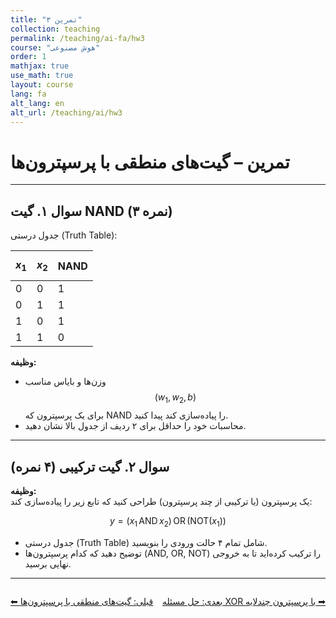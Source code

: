 ```yaml
---
title: "تمرین ۳"
collection: teaching
permalink: /teaching/ai-fa/hw3
course: "هوش مصنوعی"
order: 1
mathjax: true
use_math: true
layout: course
lang: fa
alt_lang: en
alt_url: /teaching/ai/hw3
---
```


# تمرین – گیت‌های منطقی با پرسپترون‌ها

---

## سوال ۱. گیت NAND (۳ نمره)

جدول درستی (Truth Table):

| $$x_1$$ | $$x_2$$ | NAND |
|---------|---------|------|
| 0       | 0       | 1    |
| 0       | 1       | 1    |
| 1       | 0       | 1    |
| 1       | 1       | 0    |

**وظیفه:**  
- وزن‌ها و بایاس مناسب $$(w_1, w_2, b)$$ برای یک پرسپترون که NAND را پیاده‌سازی کند پیدا کنید.  
- محاسبات خود را حداقل برای ۲ ردیف از جدول بالا نشان دهید.  

---

## سوال ۲. گیت ترکیبی (۴ نمره)

**وظیفه:**  
یک پرسپترون (یا ترکیبی از چند پرسپترون) طراحی کنید که تابع زیر را پیاده‌سازی کند:  

$$
y = (x_1 \, \text{AND} \, x_2) \, \text{OR} \, (\text{NOT}(x_1))
$$

- جدول درستی (Truth Table) شامل تمام ۴ حالت ورودی را بنویسید.  
- توضیح دهید که کدام پرسپترون‌ها (AND, OR, NOT) را ترکیب کرده‌اید تا به خروجی نهایی برسید.  

---

<div class="lesson-nav" style="display:flex; justify-content:space-between; margin-top:2em;">
  <a class="btn btn--inverse" href="{{ '/teaching/ai/logic1' | relative_url }}">⬅︎ قبلی: گیت‌های منطقی با پرسپترون‌ها</a>
  <a class="btn btn--primary" href="{{ '/teaching/ai/xor' | relative_url }}">بعدی: حل مسئله XOR با پرسپترون چندلایه ➡︎</a>
</div>
